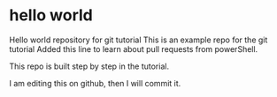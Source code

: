 # hello world
Hello world repository for git tutorial
This is an example repo for the git tutorial
Added this line to learn about pull requests from powerShell.

This repo is built step by step in the tutorial.

I am editing this on github, then I will commit it.
